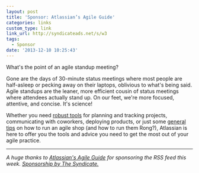 ```yaml
---
layout: post
title: 'Sponsor: Atlassian’s Agile Guide'
categories: links
custom_type: link
link_url: http://syndicateads.net/s/w3
tags:
  - Sponsor
date: '2013-12-10 10:25:43'
---
```

What's the point of an agile standup meeting? 

Gone are the days of 30-minute status meetings where most people are half-asleep or pecking away on their laptops, oblivious to what's being said. Agile standups are the leaner, more efficient cousin of status meetings where attendees actually stand up. On our feet, we're more focused, attentive, and concise. It's science!

Whether you need [robust tools](https://www.atlassian.com/agile/project-management?utm_source=bsa-syndicate&utm_medium=display&utm_content=standup-meetings&utm_campaign=agile-microsite#!standup-meeting) for planning and tracking projects, communicating with coworkers, deploying products, or just some [general tips](http://syndicateads.net/s/w3) on how to run an agile shop (and how to run them Rong?), Atlassian is here to offer you the tools and advice you need to get the most out of your agile practice. 

---

*A huge thanks to [Atlassian's Agile Guide](http://syndicateads.net/s/w3) for sponsoring the RSS feed this week. [Sponsorship by The Syndicate.](http://syndicateads.net/)*
